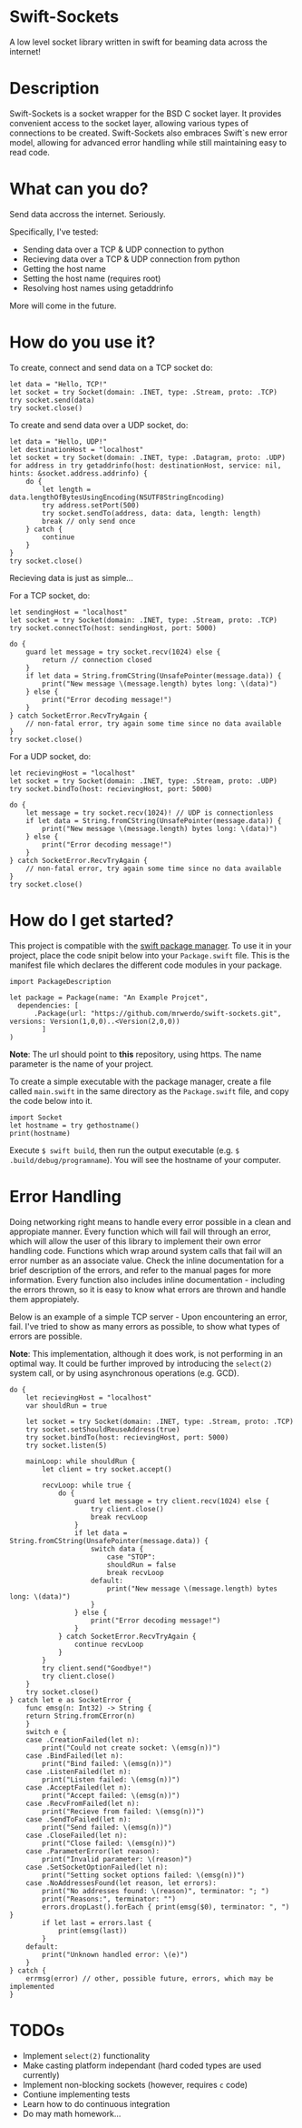 # Swift-Sockets
A low level socket library written in swift for beaming data across the internet!

# Description
Swift-Sockets is a socket wrapper for the BSD C socket layer. It provides convenient access to the socket layer, allowing various types of connections to be created. Swift-Sockets also embraces Swift`s new error model, allowing for advanced error handling while still maintaining easy to read code.

# What can you do?

Send data accross the internet. Seriously.

Specifically, I've tested:
- Sending data over a TCP & UDP connection to python
- Recieving data over a TCP & UDP connection from python
- Getting the host name
- Setting the host name (requires root)
- Resolving host names using getaddrinfo

More will come in the future.

# How do you use it?

To create, connect and send data on a TCP socket do:
```
let data = "Hello, TCP!"
let socket = try Socket(domain: .INET, type: .Stream, proto: .TCP)
try socket.send(data)
try socket.close()
```

To create and send data over a UDP socket, do:
```
let data = "Hello, UDP!"
let destinationHost = "localhost"
let socket = try Socket(domain: .INET, type: .Datagram, proto: .UDP)
for address in try getaddrinfo(host: destinationHost, service: nil, hints: &socket.address.addrinfo) {
    do {
        let length = data.lengthOfBytesUsingEncoding(NSUTF8StringEncoding)
        try address.setPort(500)
        try socket.sendTo(address, data: data, length: length)
        break // only send once
    } catch {
        continue
    }
}
try socket.close()
```

Recieving data is just as simple...

For a TCP socket, do:
```
let sendingHost = "localhost"
let socket = try Socket(domain: .INET, type: .Stream, proto: .TCP)
try socket.connectTo(host: sendingHost, port: 5000)

do {
    guard let message = try socket.recv(1024) else {
        return // connection closed
    }
    if let data = String.fromCString(UnsafePointer(message.data)) {
        print("New message \(message.length) bytes long: \(data)")
    } else {
        print("Error decoding message!")
    }
} catch SocketError.RecvTryAgain {
    // non-fatal error, try again some time since no data available
}
try socket.close()
```

For a UDP socket, do:
```
let recievingHost = "localhost"
let socket = try Socket(domain: .INET, type: .Stream, proto: .UDP)
try socket.bindTo(host: recievingHost, port: 5000)

do {
    let message = try socket.recv(1024)! // UDP is connectionless
    if let data = String.fromCString(UnsafePointer(message.data)) {
        print("New message \(message.length) bytes long: \(data)")
    } else {
        print("Error decoding message!")
    }
} catch SocketError.RecvTryAgain {
    // non-fatal error, try again some time since no data available
}
try socket.close()
```

# How do I get started?

This project is compatible with the [swift package manager](https://swift.org/package-manager/). To use it in your project, place the code snipit below into your `Package.swift` file. This is the manifest file which declares the different code modules in your package.

```
import PackageDescription

let package = Package(name: "An Example Projcet", 
  dependencies: [
	  .Package(url: "https://github.com/mrwerdo/swift-sockets.git", versions: Version(1,0,0)..<Version(2,0,0))
		]
)	
```
**Note**: The url should point to **this** repository, using https. The name parameter is the name of your project.

To create a simple executable with the package manager, create a file called `main.swift` in the same directory as the `Package.swift` file, and copy the code below into it.

```
import Socket
let hostname = try gethostname()
print(hostname)
```

Execute `$ swift build`, then run the output executable (e.g. `$ .build/debug/programname`). You will see the hostname of your computer.

# Error Handling

Doing networking right means to handle every error possible in a clean and appropiate manner. Every function which will fail will through an error, which will allow the user of this library to implement their own error handling code. Functions which wrap around system calls that fail will an error number as an associate value. Check the inline documentation for a brief description of the errors, and refer to the manual pages for more information. Every function also includes inline documentation - including the errors thrown, so it is easy to know what errors are thrown and handle them appropiately.

Below is an example of a simple TCP server - Upon encountering an error, fail. I've tried to show as many errors as possible, to show what types of errors are possible.

**Note**: This implementation, although it does work, is not performing in an optimal way. It could be further improved by introducing the `select(2)` system call, or by using asynchronous operations (e.g. GCD).

```
do {
    let recievingHost = "localhost"
    var shouldRun = true

    let socket = try Socket(domain: .INET, type: .Stream, proto: .TCP)
    try socket.setShouldReuseAddress(true)
    try socket.bindTo(host: recievingHost, port: 5000)
    try socket.listen(5)

    mainLoop: while shouldRun {
        let client = try socket.accept()
    
        recvLoop: while true {
            do {
                guard let message = try client.recv(1024) else {
                    try client.close()
                    break recvLoop
                }
                if let data = String.fromCString(UnsafePointer(message.data)) {
                    switch data {
                        case "STOP":
                        shouldRun = false
                        break recvLoop
                    default:
                        print("New message \(message.length) bytes long: \(data)")
                    }
                } else {
                    print("Error decoding message!")
                }
            } catch SocketError.RecvTryAgain {
                continue recvLoop   
            }
        }
        try client.send("Goodbye!")
        try client.close()
    }
    try socket.close()
} catch let e as SocketError {
    func emsg(n: Int32) -> String {
    return String.fromCError(n)
    }
    switch e {
    case .CreationFailed(let n):
        print("Could not create socket: \(emsg(n))")
    case .BindFailed(let n):
        print("Bind failed: \(emsg(n))")
    case .ListenFailed(let n):
        print("Listen failed: \(emsg(n))")
    case .AcceptFailed(let n):
        print("Accept failed: \(emsg(n))")
    case .RecvFromFailed(let n):
        print("Recieve from failed: \(emsg(n))")
    case .SendToFailed(let n):
        print("Send failed: \(emsg(n))")
    case .CloseFailed(let n):
        print("Close failed: \(emsg(n))")
    case .ParameterError(let reason):
        print("Invalid parameter: \(reason)")
    case .SetSocketOptionFailed(let n):
        print("Setting socket options failed: \(emsg(n))")
    case .NoAddressesFound(let reason, let errors):
        print("No addresses found: \(reason)", terminator: "; ")
        print("Reasons:", terminator: "")
        errors.dropLast().forEach { print(emsg($0), terminator: ", ") }
        if let last = errors.last {
            print(emsg(last))
        }
    default:
        print("Unknown handled error: \(e)")
    }
} catch {
    errmsg(error) // other, possible future, errors, which may be implemented
}
```

# TODOs
- Implement `select(2)` functionality
- Make casting platform independant (hard coded types are used currently)
- Implement non-blocking sockets (however, requires `c` code)
- Contiune implementing tests
- Learn how to do continuous integration
- Do may math homework...